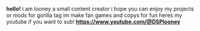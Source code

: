 **hello!** i am looney a small content creator i hope you can enjoy my projects or mods for gorilla tag 
im make fan games and copys for fun heres my youtube if you want to sub!
**https://www.youtube.com/@DSPlooney**
